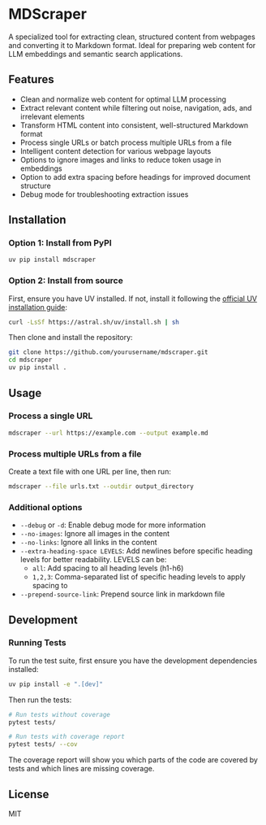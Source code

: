 # MDScraper

A specialized tool for extracting clean, structured content from webpages and converting it to Markdown format. Ideal for preparing web content for LLM embeddings and semantic search applications.

## Features

- Clean and normalize web content for optimal LLM processing
- Extract relevant content while filtering out noise, navigation, ads, and irrelevant elements
- Transform HTML content into consistent, well-structured Markdown format
- Process single URLs or batch process multiple URLs from a file
- Intelligent content detection for various webpage layouts
- Options to ignore images and links to reduce token usage in embeddings
- Option to add extra spacing before headings for improved document structure
- Debug mode for troubleshooting extraction issues

## Installation

### Option 1: Install from PyPI

```bash
uv pip install mdscraper
```

### Option 2: Install from source

First, ensure you have UV installed. If not, install it following the [official UV installation guide](https://github.com/astral-sh/uv):

```bash
curl -LsSf https://astral.sh/uv/install.sh | sh
```

Then clone and install the repository:

```bash
git clone https://github.com/yourusername/mdscraper.git
cd mdscraper
uv pip install .
```

## Usage

### Process a single URL

```bash
mdscraper --url https://example.com --output example.md
```

### Process multiple URLs from a file

Create a text file with one URL per line, then run:

```bash
mdscraper --file urls.txt --outdir output_directory
```

### Additional options

- `--debug` or `-d`: Enable debug mode for more information
- `--no-images`: Ignore all images in the content
- `--no-links`: Ignore all links in the content
- `--extra-heading-space LEVELS`: Add newlines before specific heading levels for better readability. LEVELS can be:
  - `all`: Add spacing to all heading levels (h1-h6)
  - `1,2,3`: Comma-separated list of specific heading levels to apply spacing to
- `--prepend-source-link`: Prepend source link in markdown file

## Development

### Running Tests

To run the test suite, first ensure you have the development dependencies installed:

```bash
uv pip install -e ".[dev]"
```

Then run the tests:

```bash
# Run tests without coverage
pytest tests/

# Run tests with coverage report
pytest tests/ --cov
```

The coverage report will show you which parts of the code are covered by tests and which lines are missing coverage.

## License

MIT
